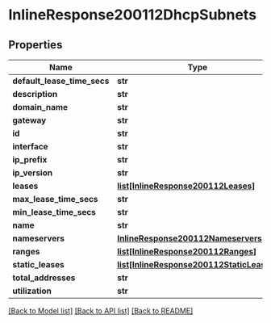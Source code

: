 # InlineResponse200112DhcpSubnets

## Properties
Name | Type | Description | Notes
------------ | ------------- | ------------- | -------------
**default_lease_time_secs** | **str** |  | [optional] 
**description** | **str** |  | [optional] 
**domain_name** | **str** |  | [optional] 
**gateway** | **str** |  | [optional] 
**id** | **str** |  | [optional] 
**interface** | **str** |  | [optional] 
**ip_prefix** | **str** |  | [optional] 
**ip_version** | **str** |  | [optional] 
**leases** | [**list[InlineResponse200112Leases]**](InlineResponse200112Leases.md) |  | [optional] 
**max_lease_time_secs** | **str** |  | [optional] 
**min_lease_time_secs** | **str** |  | [optional] 
**name** | **str** |  | [optional] 
**nameservers** | [**InlineResponse200112Nameservers**](InlineResponse200112Nameservers.md) |  | [optional] 
**ranges** | [**list[InlineResponse200112Ranges]**](InlineResponse200112Ranges.md) |  | [optional] 
**static_leases** | [**list[InlineResponse200112StaticLeases]**](InlineResponse200112StaticLeases.md) |  | [optional] 
**total_addresses** | **str** |  | [optional] 
**utilization** | **str** |  | [optional] 

[[Back to Model list]](../README.md#documentation-for-models) [[Back to API list]](../README.md#documentation-for-api-endpoints) [[Back to README]](../README.md)

